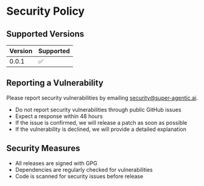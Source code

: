 # Security Policy

## Supported Versions

| Version | Supported          |
| ------- | ------------------ |
| 0.0.1   | :white_check_mark: |

## Reporting a Vulnerability

Please report security vulnerabilities by emailing security@super-agentic.ai.

- Do not report security vulnerabilities through public GitHub issues
- Expect a response within 48 hours
- If the issue is confirmed, we will release a patch as soon as possible
- If the vulnerability is declined, we will provide a detailed explanation

## Security Measures

- All releases are signed with GPG
- Dependencies are regularly checked for vulnerabilities
- Code is scanned for security issues before release

